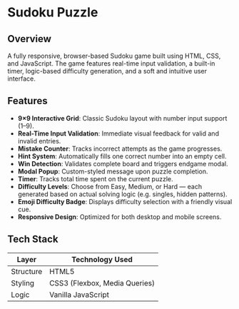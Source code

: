 # Sudoku Puzzle

## Overview

A fully responsive, browser-based Sudoku game built using HTML, CSS, and JavaScript. The game features real-time input validation, a built-in timer, logic-based difficulty generation, and a soft and intuitive user interface. 

## Features

- **9×9 Interactive Grid**: Classic Sudoku layout with number input support (1–9).
- **Real-Time Input Validation**: Immediate visual feedback for valid and invalid entries.
- **Mistake Counter**: Tracks incorrect attempts as the game progresses.
- **Hint System**: Automatically fills one correct number into an empty cell.
- **Win Detection**: Validates complete board and triggers endgame modal.
- **Modal Popup**: Custom-styled message upon puzzle completion.
- **Timer**: Tracks total time spent on the current puzzle.
- **Difficulty Levels**: Choose from Easy, Medium, or Hard — each generated based on actual solving logic (e.g. singles, hidden patterns).
- **Emoji Difficulty Badge**: Displays difficulty selection with a friendly visual cue.
- **Responsive Design**: Optimized for both desktop and mobile screens.

## Tech Stack

| Layer       | Technology Used       |
|-------------|------------------------|
| Structure   | HTML5                  |
| Styling     | CSS3 (Flexbox, Media Queries) |
| Logic       | Vanilla JavaScript     |
